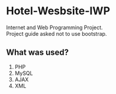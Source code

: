 # Hotel-Wesbsite-IWP
Internet and Web Programming Project. <br>
Project guide asked not to use bootstrap.<br>
## What was used?
1. PHP<br>
2. MySQL<br>
3. AJAX<br>
4. XML<br>

